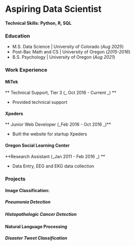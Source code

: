# Aspiring Data Scientist

#### Technical Skills: Python, R, SQL

### Education
- M.S. Data Science | University of Colorado  (_Aug 2025_)
- Post-Bac Math and CS | University of Oregon (_2015-2016_)
- B.S. Psychology | University of Oregon (_Aug 2021_)

### Work Experience
#### MiTek
** Technical Support, Tier 3 (_ Oct 2016 - Current _)  **
- Provided technical support

#### Xpeders
** Junior Web Developer (_Feb 2016 - Oct 2016 _)**
- Built the website for startup Xpeders


#### Oregon Social Learning Center
**Research Assistant (_Jan 2011 - Feb 2016 _) **
- Data Entry, EEG and EKG data collection


### Projects

#### Image Classification:

##### Pneumonia Detection

##### Histopathologic Cancer Detection

#### Natural Language Processing

##### Disaster Tweet Classification


